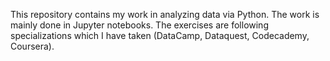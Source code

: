 This repository contains my work in analyzing data via Python. The work is mainly done in Jupyter notebooks. The exercises are following specializations which I have taken (DataCamp, Dataquest, Codecademy, Coursera).
